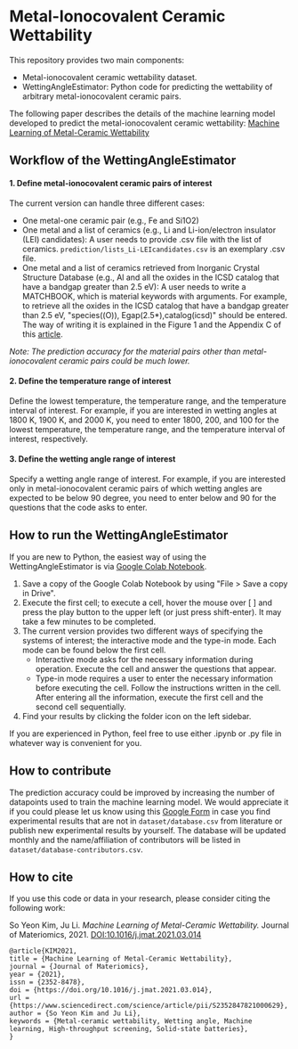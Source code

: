 # Metal-Ionocovalent Ceramic Wettability

This repository provides two main components:

- Metal-ionocovalent ceramic wettability dataset.
- WettingAngleEstimator: Python code for predicting the wettability of arbitrary metal-ionocovalent ceramic pairs.

The following paper describes the details of the machine learning model developed to predict the metal-ionocovalent ceramic wettability: [Machine Learning of Metal-Ceramic Wettability](https://doi.org/10.1016/j.jmat.2021.03.014)



## Workflow of the WettingAngleEstimator

#### 1. Define metal-ionocovalent ceramic pairs of interest 

The current version can handle three different cases:
- One metal-one ceramic pair (e.g., Fe and Si1O2)
- One metal and a list of ceramics (e.g., Li and Li-ion/electron insulator (LEI) candidates): A user needs to provide .csv file with the list of ceramics. `prediction/lists_Li-LEIcandidates.csv` is an exemplary .csv file.
- One metal and a list of ceramics retrieved from Inorganic Crystal Structure Database (e.g., Al and all the oxides in the ICSD catalog that have a bandgap greater than 2.5 eV): A user needs to write a MATCHBOOK, which is material keywords with arguments. For example, to retrieve all the oxides in the ICSD catalog that have a bandgap greater than 2.5 eV, "species((O)), Egap(2.5*),catalog(icsd)" should be entered. The way of writing it is explained in the Figure 1 and the Appendix C of this [article](https://doi.org/10.1016/j.commatsci.2017.04.036).

*Note: The prediction accuracy for the material pairs other than metal-ionocovalent ceramic pairs could be much lower.*

#### 2. Define the temperature range of interest 

Define the lowest temperature, the temperature range, and the temperature interval of interest. For example, if you are interested in wetting angles at 1800 K, 1900 K, and 2000 K, you need to enter 1800, 200, and 100 for the lowest temperature, the temperature range, and the temperature interval of interest, respectively. 

#### 3. Define the wetting angle range of interest

Specify a wetting angle range of interest. For example, if you are interested only in metal-ionocovalent ceramic pairs of which wetting angles are expected to be below 90 degree, you need to enter below and 90 for the questions that the code asks to enter.



## How to run the WettingAngleEstimator

If you are new to Python, the easiest way of using the WettingAngleEstimator is via [Google Colab Notebook](https://colab.research.google.com/drive/1lrOwH4iu7_jRMpPh8X1SnAMJn5eJCD8V?usp=sharing).

1. Save a copy of the Google Colab Notebook by using "File > Save a copy in Drive".
2. Execute the first cell; to execute a cell, hover the mouse over [ ] and press the play button to the upper left (or just press shift-enter). It may take a few minutes to be completed.
3. The current version provides two different ways of specifying the systems of interest; the interactive mode and the type-in mode. Each mode can be found below the first cell.
    - Interactive mode asks for the necessary information during operation. Execute the cell and answer the questions that appear.
    - Type-in mode requires a user to enter the necessary information before executing the cell. Follow the instructions written in the cell. After entering all the information, execute the first cell and the second cell sequentially.
4. Find your results by clicking the folder icon on the left sidebar.

If you are experienced in Python, feel free to use either .ipynb or .py file in whatever way is convenient for you.



## How to contribute

The prediction accuracy could be improved by increasing the number of datapoints used to train the machine learning model. We would appreciate it if you could please let us know using this [Google Form]() in case you find experimental results that are not in `dataset/database.csv` from literature or publish new experimental results by yourself. The database will be updated monthly and the name/affiliation of contributors will be listed in `dataset/database-contributors.csv`.



## How to cite

If you use this code or data in your research, please consider citing the following work:

So Yeon Kim, Ju Li. *Machine Learning of Metal-Ceramic Wettability.* Journal of Materiomics, 2021. [DOI:10.1016/j.jmat.2021.03.014](https://doi.org/10.1016/j.jmat.2021.03.014)

```
@article{KIM2021,
title = {Machine Learning of Metal-Ceramic Wettability},
journal = {Journal of Materiomics},
year = {2021},
issn = {2352-8478},
doi = {https://doi.org/10.1016/j.jmat.2021.03.014},
url = {https://www.sciencedirect.com/science/article/pii/S2352847821000629},
author = {So Yeon Kim and Ju Li},
keywords = {Metal-ceramic wettability, Wetting angle, Machine learning, High-throughput screening, Solid-state batteries},
}
```
